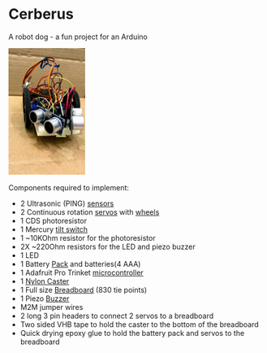 # Cerberus
A robot dog - a fun project for an Arduino
<p><img src="img/frontview.jpg" width="30%"></p>


Components required to implement:
* 2 Ultrasonic (PING) [sensors](http://www.robotshop.com/en/hc-sr04-ultrasonic-range-finder.html)
* 2 Continuous rotation [servos](http://www.robotshop.com/en/9g-continuous-rotation-micro-servo.html) with [wheels](http://www.robotshop.com/en/24-wheel-micro-continuous-rotation-fs90r-servo.html)
* 1 CDS photoresistor
* 1 Mercury [tilt switch](https://tinkersphere.com/sensors/1012-mercury-tilt-switch-5mm.html)
* 1 ~10KOhm resistor for the photoresistor
* 2X ~220Ohm resistors for the LED and piezo buzzer
* 1 LED
* 1 Battery [Pack](https://www.radioshack.com/products/radioshack-enclosed-4-aaa-battery-holder) and batteries(4 AAA)
* 1 Adafruit Pro Trinket [microcontroller](https://www.adafruit.com/products/2000)
* 1 [Nylon Caster](https://www.amazon.com/Transfer-Conveyor-Transmission-Furniture-Wheelchair/dp/B01F7AND88/ref=pd_sim_328_1?_encoding=UTF8&pd_rd_i=B01F7AND88&pd_rd_r=25N3Y83XW0QCW34XFGD8&pd_rd_w=IquxZ&pd_rd_wg=j7hVD&psc=1&refRID=25N3Y83XW0QCW34XFGD8)
* 1 Full size [Breadboard](http://tinkersphere.com/breadboarding/1094-full-size-breadboard-830-tie-point.html) (830 tie points)
* 1 Piezo [Buzzer](http://tinkersphere.com/buzzers/1339-piezo-buzzer-5vac-breadboard-compatible.html)
* M2M jumper wires
* 2 long 3 pin headers to connect 2 servos to a breadboard
* Two sided VHB tape to hold the caster to the bottom of the breadboard
* Quick drying epoxy glue to hold the battery pack and servos to the breadboard
